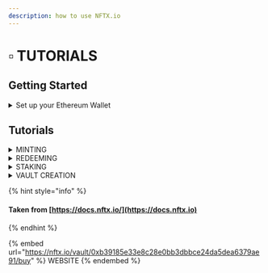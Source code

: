 ```yaml
---
description: how to use NFTX.io
---
```


# ▫ TUTORIALS

## Getting Started

<details>

<summary>Set up your Ethereum Wallet</summary>

<mark style="color:green;"></mark>[MetaMask - Install Guide](https://cryptobriefing.com/metamask-beginner-guide/)

[MetaMask - Fund your Wallet with ETH](https://metamask.zendesk.com/hc/en-us/articles/360058239311-Directly-buying-tokens-with-on-ramps-in-MetaMask)

Connect your MetaMask Wallet to the Marketplace using tutorial below.

</details>

## Tutorials

<details>

<summary>MINTING</summary>

By adding your NFT to an NFTX vault you mint an ERC-20 token (vToken) that has a 1:1 claim on a random NFT inside the vault.

Unlike a non-fungible token (NFT), an ERC-20 is fungible (all tokens are the same) and this allows it to be:

* Instantly sold at an AMM (like Sushiswap)&#x20;
* Pooled in an AMM to earn trading fees
* Staking
* Used as collateral to borrow stablecoins

vTokens can be used to redeem a random vault NFT at any time.

[MINTING STEP-BY-STEP TUTORIAL ](https://docs.nftx.io/tutorials/minting#minting-step-by-step)

</details>

<details>

<summary>REDEEMING</summary>

Redemptions allow users to take ownership of an underlying NFT from within a vault. This means that a user can go to an AMM like Sushiswap, purchase a single vToken like PUNK and use that token to claim a random CryptoPunk from the [PHUNK Vault](https://nftx.io/vault/0xb39185e33e8c28e0bb3dbbce24da5dea6379ae91/redeem/).

For an additional fee, usually 5% (1.05 vTokens), users are able to select a specific NFT from the vault.

[REDEEMING STEP-BY-STEP TUTORIAL](https://docs.nftx.io/tutorials/redeeming#redeeming-step-by-step)

</details>

<details>

<summary>STAKING</summary>

To stake on NFTX you first need to get a token for one of the NFTX vaults. In this example we're going to look at the AVASTR vault.

[STAKING STEP-BY-STEP TUTORIAL](https://docs.nftx.io/tutorials/staking#get-a-vtoken)

</details>

<details>

<summary>VAULT CREATION</summary>

Vault creation is at the heart of the NFTX protocol and allows users and content creators to begin [minting](https://phunks.gitbook.io/knowledge-base/nll/nftx.io/tutorials#tutorials) fungible ERC20 tokens for any NFT.

By creating NFT-backed ERC20 tokens, users can create liquid markets for otherwise illiquid NFTs whilst also earning fees and rewards from liquidity provision.

Protocol fees have been introduced in V2 of the NFTX.

[VAULT CREATION STEP-BY-STEP TUTORIAL](https://docs.nftx.io/tutorials/vault-creation#vault-creation-step-by-step)

</details>

{% hint style="info" %}
#### Taken from [https://docs.nftx.io/](https://docs.nftx.io)
{% endhint %}

{% embed url="https://nftx.io/vault/0xb39185e33e8c28e0bb3dbbce24da5dea6379ae91/buy" %}
WEBSITE
{% endembed %}
